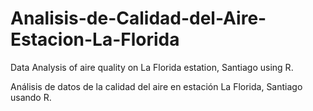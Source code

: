 # Analisis-de-Calidad-del-Aire-Estacion-La-Florida
Data Analysis of aire quality on La Florida estation, Santiago using R.

 Análisis de datos de la calidad del aire en estación La Florida, Santiago usando R.

